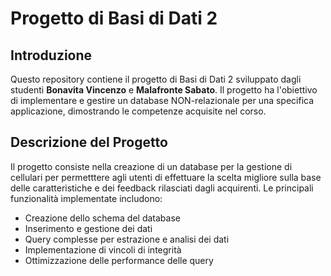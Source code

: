 # Progetto di Basi di Dati 2

## Introduzione

Questo repository contiene il progetto di Basi di Dati 2 sviluppato dagli studenti **Bonavita Vincenzo** e **Malafronte Sabato**. Il progetto ha l'obiettivo di implementare e gestire un database NON-relazionale per una specifica applicazione, dimostrando le competenze acquisite nel corso.

## Descrizione del Progetto

Il progetto consiste nella creazione di un database per la gestione di cellulari per permetttere agli utenti di effettuare la scelta migliore sulla base delle caratteristiche e dei feedback rilasciati dagli acquirenti. Le principali funzionalità implementate includono:

- Creazione dello schema del database
- Inserimento e gestione dei dati
- Query complesse per estrazione e analisi dei dati
- Implementazione di vincoli di integrità
- Ottimizzazione delle performance delle query


